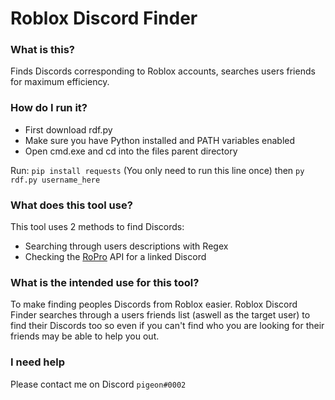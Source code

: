 # Roblox Discord Finder

### What is this?
Finds Discords corresponding to Roblox accounts, searches users friends for maximum efficiency.

### How do I run it?
- First download rdf.py
- Make sure you have Python installed and PATH variables enabled
- Open cmd.exe and cd into the files parent directory

Run: ```pip install requests``` (You only need to run this line once) then ```py rdf.py username_here```

### What does this tool use?
This tool uses 2 methods to find Discords:
- Searching through users descriptions with Regex
- Checking the [RoPro](https://ropro.io/) API for a linked Discord

### What is the intended use for this tool?
To make finding peoples Discords from Roblox easier. Roblox Discord Finder searches through a users friends list (aswell as the target user) to find their Discords too so even if you can't find who you are looking for their friends may be able to help you out.

### I need help
Please contact me on Discord `pigeon#0002`
